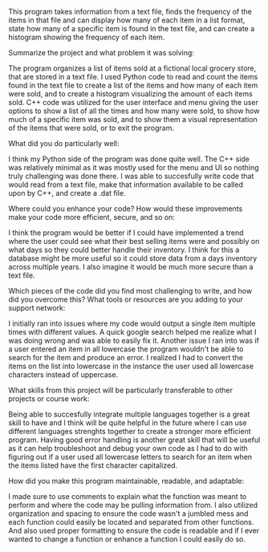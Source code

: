 This program takes information from a text file, finds the frequency of the items in that file and can display how many of each item in a list format, state how many of a specific item is found in the text file, and can create a histogram showing the frequency of each item. 

Summarize the project and what problem it was solving:

The program organizes a list of items sold at a fictional local grocery store, that are stored in a text file. I used Python code to read and count the items found in the text file to create a list of the items and how many of each item were sold, and to create a histogram visualizing the amount of each items sold. C++ code was utilized for the user interface and menu giving the user options to show a list of all the times and how many were sold, to show how much of a specific item was sold, and to show them a visual representation of the items that were sold, or to exit the program.

What did you do particularly well:

I think my Python side of the program was done quite well. The C++ side was relatively minimal as it was mostly used for the menu and UI so nothing truly challenging was done there. I was able to succesfully write code that would read from a text file, make that information available to be called upon by C++, and create a .dat file. 

Where could you enhance your code? How would these improvements make your code more efficient, secure, and so on:

I think the program would be better if I could have implemented a trend where the user could see what their best selling items were and possibly on what days so they could better handle their inventory. I think for this a database might be more useful so it could store data from a days inventory across multiple years. I also imagine it would be much more secure than a text file. 

Which pieces of the code did you find most challenging to write, and how did you overcome this? What tools or resources are you adding to your support network:

I initially ran into issues where my code would output a single item multiple times with different values. A quick google search helped me realize what I was doing wrong and was able to easily fix it. Another issue I ran into was if a user entered an item in all lowercase the program wouldn't be able to search for the item and produce an error. I realized I had to convert the items on the list into lowercase in the instance the user used all lowercase characters instead of uppercase. 


What skills from this project will be particularly transferable to other projects or course work:

Being able to succesfully integrate multiple languages together is a great skill to have and I think will be quite helpful in the future where I can use different languages strenghts together to create a stronger more efficient program. Having good error handling is another great skill that will be useful as it can help troubleshoot and debug your own code as I had to do with figuring out if a user used all lowercase letters to search for an item when the items listed have the first character capitalized. 

How did you make this program maintainable, readable, and adaptable:

I made sure to use comments to explain what the function was meant to perform and where the code may be pulling information from. I also utilized organization and spacing to ensure the code wasn't a jumbled mess and each function could easily be located and separated from other functions. And also used proper formatting to ensure the code is readable and if I ever wanted to change a function or enhance a function I could easily do so. 
